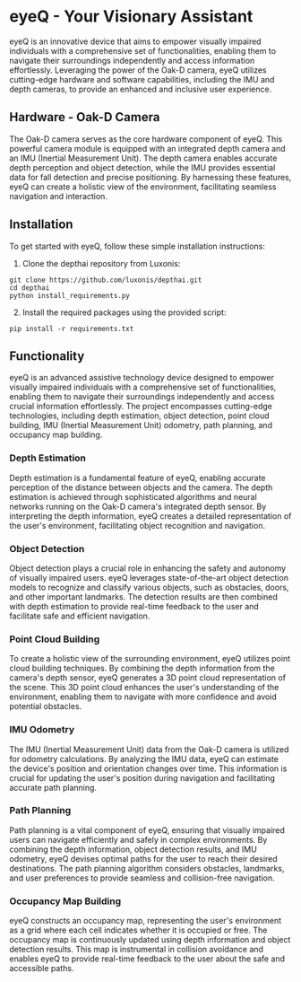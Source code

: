 # eyeQ - Your Visionary Assistant


eyeQ is an innovative device that aims to empower visually impaired individuals with a comprehensive set of functionalities, enabling them to navigate their surroundings independently and access information effortlessly. Leveraging the power of the Oak-D camera, eyeQ utilizes cutting-edge hardware and software capabilities, including the IMU and depth cameras, to provide an enhanced and inclusive user experience.

## Hardware - Oak-D Camera

The Oak-D camera serves as the core hardware component of eyeQ. This powerful camera module is equipped with an integrated depth camera and an IMU (Inertial Measurement Unit). The depth camera enables accurate depth perception and object detection, while the IMU provides essential data for fall detection and precise positioning. By harnessing these features, eyeQ can create a holistic view of the environment, facilitating seamless navigation and interaction.

## Installation

To get started with eyeQ, follow these simple installation instructions:

1. Clone the depthai repository from Luxonis:
```
git clone https://github.com/luxonis/depthai.git
cd depthai
python install_requirements.py
```
2. Install the required packages using the provided script:
```
pip install -r requirements.txt
```
## Functionality

eyeQ is an advanced assistive technology device designed to empower visually impaired individuals with a comprehensive set of functionalities, enabling them to navigate their surroundings independently and access crucial information effortlessly. The project encompasses cutting-edge technologies, including depth estimation, object detection, point cloud building, IMU (Inertial Measurement Unit) odometry, path planning, and occupancy map building.

### Depth Estimation

Depth estimation is a fundamental feature of eyeQ, enabling accurate perception of the distance between objects and the camera. The depth estimation is achieved through sophisticated algorithms and neural networks running on the Oak-D camera's integrated depth sensor. By interpreting the depth information, eyeQ creates a detailed representation of the user's environment, facilitating object recognition and navigation.
### Object Detection

Object detection plays a crucial role in enhancing the safety and autonomy of visually impaired users. eyeQ leverages state-of-the-art object detection models to recognize and classify various objects, such as obstacles, doors, and other important landmarks. The detection results are then combined with depth estimation to provide real-time feedback to the user and facilitate safe and efficient navigation.
### Point Cloud Building

To create a holistic view of the surrounding environment, eyeQ utilizes point cloud building techniques. By combining the depth information from the camera's depth sensor, eyeQ generates a 3D point cloud representation of the scene. This 3D point cloud enhances the user's understanding of the environment, enabling them to navigate with more confidence and avoid potential obstacles.
### IMU Odometry

The IMU (Inertial Measurement Unit) data from the Oak-D camera is utilized for odometry calculations. By analyzing the IMU data, eyeQ can estimate the device's position and orientation changes over time. This information is crucial for updating the user's position during navigation and facilitating accurate path planning.
### Path Planning

Path planning is a vital component of eyeQ, ensuring that visually impaired users can navigate efficiently and safely in complex environments. By combining the depth information, object detection results, and IMU odometry, eyeQ devises optimal paths for the user to reach their desired destinations. The path planning algorithm considers obstacles, landmarks, and user preferences to provide seamless and collision-free navigation.
### Occupancy Map Building

eyeQ constructs an occupancy map, representing the user's environment as a grid where each cell indicates whether it is occupied or free. The occupancy map is continuously updated using depth information and object detection results. This map is instrumental in collision avoidance and enables eyeQ to provide real-time feedback to the user about the safe and accessible paths.
